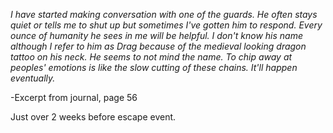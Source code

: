 *I have started making conversation with one of the guards. He often stays quiet or tells me to shut up but sometimes I've gotten him to respond. Every ounce of humanity he sees in me will be helpful. I don't know his name although I refer to him as Drag because of the medieval looking dragon tattoo on his neck. He seems to not mind the name. To chip away at peoples' emotions is like the slow cutting of these chains. It'll happen eventually.*

-Excerpt from journal, page 56

Just over 2 weeks before escape event.